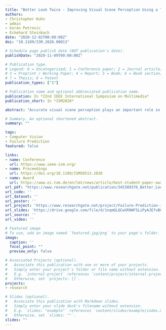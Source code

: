 ```yaml
---
title: "Better Look Twice - Improving Visual Scene Perception Using a Two-Stage Approach"
authors:
- Christopher Kuhn
- admin
- Goran Petrovic
- Eckehard Steinbach
date: "2020-12-02T00:00:00Z"
doi: "10.1109/ISM.2020.00013"

# Schedule page publish date (NOT publication's date).
publishDate: "2020-11-09T00:00:00Z"

# Publication type.
# Legend: 0 = Uncategorized; 1 = Conference paper; 2 = Journal article;
# 3 = Preprint / Working Paper; 4 = Report; 5 = Book; 6 = Book section;
# 7 = Thesis; 8 = Patent
publication_types: ["1"]

# Publication name and optional abbreviated publication name.
publication: In *22nd IEEE International Symposium on Multimedia*
publication_short: In *ISM2020*

abstract: "Accurate visual scene perception plays an important role in fields such as medical imaging or autonomous driving. Recent advances in computer vision allow for accurate image classification, object detection and even pixel-wise semantic segmentation. Human vision has repeatedly been used as an inspiration for developing new machine vision approaches. In this work, we propose to adapt the \"zoom lens model\" from psychology for semantic scene segmentation. According to this model, humans first distribute their attention evenly across the entire field of view at low processing power. Then, they follow visual cues to look at a few smaller areas with increased attention. By looking twice, it is possible to refine the initial scene understanding without requiring additional input. We propose to perform semantic segmentation the same way. To obtain visual cues for deciding where to look twice, we use a failure region prediction approach based on a state-of-the-art failure prediction method. Then, the second, focused look is performed by a dedicated classifier that reclassifies the most challenging patches. Finally, pixels predicted to be errors are updated in the original semantic prediction. While focusing only on areas with the highest predicted failure probability, we achieve a classification accuracy of over 63% for the predicted failure regions. After updating the initial semantic prediction of 4000 test images from a large-scale driving data set, we reduce the absolute pixel-wise error of 232 road participants by 10% or more."

# Summary. An optional shortened abstract.
summary: ""

tags:
- Computer Vision
- Failure Prediction
featured: false

links:
- name: Conference
  url: https://www.ieee-ism.org/
- name: Proceedings
  url: https://doi.org/10.1109/ISM50513.2020
- name: Award
  url: https://www.ei.tum.de/en/lmt/news/article/best-student-paper-award-auf-der-ism-2020/
url_pdf: "https://www.researchgate.net/publication/345389376_Better_Look_Twice_-Improving_Visual_Scene_Perception_Using_a_Two-Stage_Approach"
url_code: ''
url_dataset: ''
url_poster: ''
url_project: 'https://www.researchgate.net/project/Failure-Prediction-in-Autonomous-Driving'
url_slides: 'https://drive.google.com/file/d/1nqmQLQCwXR8WFSLiPyAJEfvBCe52CQJm/view'
url_source: ''
url_video: ''

# Featured image
# To use, add an image named `featured.jpg/png` to your page's folder.
image:
  caption: ''
  focal_point: ""
  preview_only: false

# Associated Projects (optional).
#   Associate this publication with one or more of your projects.
#   Simply enter your project's folder or file name without extension.
#   E.g. `internal-project` references `content/project/internal-project/index.md`.
#   Otherwise, set `projects: []`.
projects:
- research

# Slides (optional).
#   Associate this publication with Markdown slides.
#   Simply enter your slide deck's filename without extension.
#   E.g. `slides: "example"` references `content/slides/example/index.md`.
#   Otherwise, set `slides: ""`.
slides: ""
---
```

